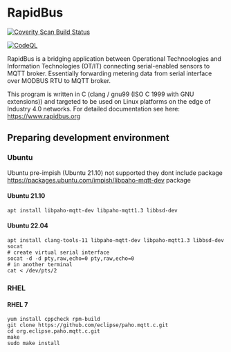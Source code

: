 # RapidBus

<a href="https://scan.coverity.com/projects/rapidbus-rapidbus">
  <img alt="Coverity Scan Build Status"
       src="https://scan.coverity.com/projects/27066/badge.svg"/>
</a>

[![CodeQL](https://github.com/rapidbus/rapidbus/actions/workflows/codeql.yml/badge.svg)](https://github.com/rapidbus/rapidbus/actions/workflows/codeql.yml)

RapidBus is a bridging application between Operational Technoologies and Information Technologies (OT/IT) connecting serial-enabled sensors to MQTT broker. Essentially forwarding metering data from serial interface over MODBUS RTU to MQTT broker.

This program is written in C (clang / gnu99 (ISO C 1999 with GNU extensions)) and targeted to be used on Linux platforms on the edge of Industry 4.0 networks. For detailed documentation see here: https://www.rapidbus.org

## Preparing development environment

### Ubuntu

Ubuntu pre-impish (Ubuntu 21.10) not supported they dont include package https://packages.ubuntu.com/impish/libpaho-mqtt-dev package

#### Ubuntu 21.10

```
apt install libpaho-mqtt-dev libpaho-mqtt1.3 libbsd-dev
```

#### Ubuntu 22.04

```
apt install clang-tools-11 libpaho-mqtt-dev libpaho-mqtt1.3 libbsd-dev socat
# create virtual serial interface
socat -d -d pty,raw,echo=0 pty,raw,echo=0
# in another terminal
cat < /dev/pts/2
```

### RHEL

#### RHEL 7

```
yum install cppcheck rpm-build
git clone https://github.com/eclipse/paho.mqtt.c.git
cd org.eclipse.paho.mqtt.c.git
make
sudo make install
```
